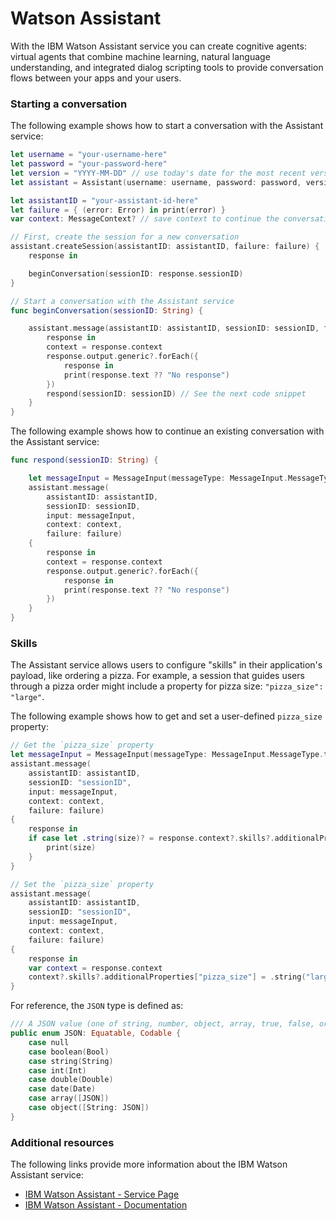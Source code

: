 # Watson Assistant

With the IBM Watson Assistant service you can create cognitive agents: virtual agents 
that combine machine learning, natural language understanding, and integrated dialog scripting tools 
to provide conversation flows between your apps and your users.

### Starting a conversation

The following example shows how to start a conversation with the Assistant service:

```swift
let username = "your-username-here"
let password = "your-password-here"
let version = "YYYY-MM-DD" // use today's date for the most recent version
let assistant = Assistant(username: username, password: password, version: version)

let assistantID = "your-assistant-id-here"
let failure = { (error: Error) in print(error) }
var context: MessageContext? // save context to continue the conversation

// First, create the session for a new conversation
assistant.createSession(assistantID: assistantID, failure: failure) {
    response in

    beginConversation(sessionID: response.sessionID)
}

// Start a conversation with the Assistant service
func beginConversation(sessionID: String) {

    assistant.message(assistantID: assistantID, sessionID: sessionID, failure: failure) {
        response in
        context = response.context
        response.output.generic?.forEach({
            response in
            print(response.text ?? "No response")
        })
        respond(sessionID: sessionID) // See the next code snippet
    }
}
```

The following example shows how to continue an existing conversation with the Assistant service:

```swift
func respond(sessionID: String) {

    let messageInput = MessageInput(messageType: MessageInput.MessageType.text.rawValue, text: "Turn on the radio.")
    assistant.message(
        assistantID: assistantID,
        sessionID: sessionID, 
        input: messageInput, 
        context: context, 
        failure: failure) 
    {
        response in
        context = response.context
        response.output.generic?.forEach({
            response in
            print(response.text ?? "No response")
        })
    }
}
```

### Skills

The Assistant service allows users to configure "skills" in their application's payload, like ordering a pizza.
For example, a session that guides users through a pizza order might include a property for pizza size: `"pizza_size": "large"`.

The following example shows how to get and set a user-defined `pizza_size` property:

```swift
// Get the `pizza_size` property
let messageInput = MessageInput(messageType: MessageInput.MessageType.text.rawValue, text: "Order a pizza")
assistant.message(
    assistantID: assistantID,
    sessionID: "sessionID",
    input: messageInput,
    context: context,
    failure: failure)
{
    response in
    if case let .string(size)? = response.context?.skills?.additionalProperties["pizza_size"] {
        print(size)
    }
}

// Set the `pizza_size` property
assistant.message(
    assistantID: assistantID,
    sessionID: "sessionID",
    input: messageInput,
    context: context,
    failure: failure)
{
    response in
    var context = response.context
    context?.skills?.additionalProperties["pizza_size"] = .string("large")
}
```

For reference, the `JSON` type is defined as:

```swift
/// A JSON value (one of string, number, object, array, true, false, or null).
public enum JSON: Equatable, Codable {
    case null
    case boolean(Bool)
    case string(String)
    case int(Int)
    case double(Double)
    case date(Date)
    case array([JSON])
    case object([String: JSON])
}
```

### Additional resources

The following links provide more information about the IBM Watson Assistant service:

* [IBM Watson Assistant - Service Page](https://www.ibm.com/watson/services/conversation/)
* [IBM Watson Assistant - Documentation](https://console.bluemix.net/docs/services/conversation/index.html)
